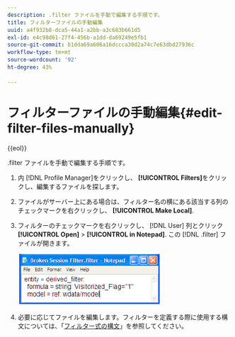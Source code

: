 ```yaml
---
description: .filter ファイルを手動で編集する手順です。
title: フィルターファイルの手動編集
uuid: a4f932b8-dca5-44a1-a2bb-a3c683b661d5
exl-id: e4c98d61-27f4-456b-a1dd-da69249e5fb1
source-git-commit: b1dda69a606a16dccca30d2a74c7e63dbd27936c
workflow-type: tm+mt
source-wordcount: '92'
ht-degree: 43%

---
```


# フィルターファイルの手動編集{#edit-filter-files-manually}

{{eol}}

.filter ファイルを手動で編集する手順です。

1. 内 [!DNL Profile Manager]をクリックし、 **[!UICONTROL Filters]**&#x200B;をクリックし、編集するファイルを探します。
1. ファイルがサーバー上にある場合は、フィルター名の横にある該当する列のチェックマークを右クリックし、 **[!UICONTROL Make Local]**.
1. フィルターのチェックマークを右クリックし、 [!DNL User] 列とクリック **[!UICONTROL Open]** > **[!UICONTROL in Notepad]**. この [!DNL .filter] ファイルが開きます。

   ![](assets/filter_manualEdit.png)

1. 必要に応じてファイルを編集します。フィルターを定義する際に使用する構文については、「[フィルター式の構文](../../../../home/c-get-started/c-qry-lang-syntx/c-syntx-fltr-exp.md#concept-72f2563f809747a2a3cff7ec72462a15)」を参照してください。
